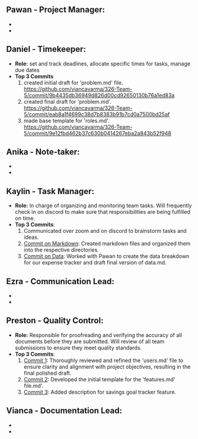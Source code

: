 
Pawan - Project Manager: 
  - 
  -
  -
## Daniel - Timekeeper: 
- **Role:** set and track deadlines, allocate specific times for tasks, manage due dates
- **Top 3 Commits**
  1. created initial draft for 'problem.md' file. https://github.com/viancavarma/326-Team-5/commit/9b4435db36949d826d00cd92650130b76a1ed83a
  2. created final draft for 'problem.md'. https://github.com/viancavarma/326-Team-5/commit/eab8a1f4699c38d7b8383b91b7cd0a7500bd25af
  3. made base template for 'roles.md'. https://github.com/viancavarma/326-Team-5/commit/9e12fbd462b37c630b0414267eba2a843b52f948

Anika - Note-taker: 
  -
  -
  -
## Kaylin - Task Manager:
  - **Role:** In charge of organizing and monitoring team tasks. Will frequently check in on discord to make sure that responsibilities are being fulfilled on time.
  - **Top 3 Commits**:
    1. Communicated over zoom and on discord to brainstorm tasks and ideas. 
    2. [Commit on Markdown](https://github.com/viancavarma/326-Team-5/commit/c2fa8de23c862337b968f6fdbe04252878b36587): Created markdown files and organized them into the respective directories.
    3. [Commit on Data](https://github.com/viancavarma/326-Team-5/commit/c06e03a493e2cd30d014787b98d4f7d25a787a86): Worked with Pawan to create the data breakdown for our expense tracker and draft final version of data.md.

Ezra - Communication Lead: 
  -
  -
  -
## Preston - Quality Control:
  - **Role:** Responsible for proofreading and verifying the accuracy of all documents before they are submitted. Will review of all team submissions to ensure they meet quality standards.
  - **Top 3 Commits**:
    1. [Commit 1](https://github.com/viancavarma/326-Team-5/commit/c26de0082873626148e1a18b4e94e3533c533b7e): Thoroughly reviewed and refined the 'users.md' file to ensure clarity and alignment with project objectives, resulting in the final polished draft.
    2. [Commit 2](https://github.com/viancavarma/326-Team-5/commit/3e041a04b49f8e014f6470e62dfccecd6cb14489): Developed the initial template for the 'features.md' file.md'.
    3. [Commit 3](https://github.com/viancavarma/326-Team-5/commit/e9bf35008e9b0877a72d461f4998ee97576eee02): Added description for savings goal tracker feature.

Vianca - Documentation Lead: 
  -
  -
  -
